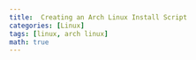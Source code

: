 ```yaml
---
title:  Creating an Arch Linux Install Script
categories: [Linux]
tags: [linux, arch linux]
math: true
---
```


